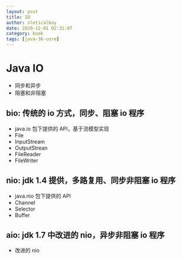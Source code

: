 ```yaml
---
layout: post
title: IO
author: sleticalboy
date: 2020-12-01 02:31:07
category: book
tags: [java-36-core]
---
```


# Java IO
- 同步和异步
- 阻塞和非阻塞

## bio: 传统的 io 方式，同步、阻塞 io 程序
- java.io 包下提供的 API，基于流模型实现
- File
- InputStream
- OutputStrean
- FileReader
- FileWriter

## nio: jdk 1.4 提供，多路复用、同步非阻塞 io 程序
- java.nio 包下提供的 API
- Channel
- Selector
- Buffer

## aio: jdk 1.7 中改进的 nio，异步非阻塞 io 程序
- 改进的 nio
